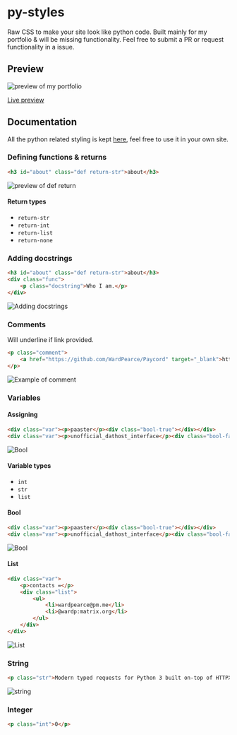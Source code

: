 # py-styles
Raw CSS to make your site look like python code. Built mainly for my portfolio & will be missing functionality. Feel free to submit a PR or request functionality in a issue.

## Preview
![preview of my portfolio](https://i.imgur.com/9chBLhu.png)

[Live preview](https://wardpearce.com)


## Documentation
All the python related styling is kept [here](/assets/css/python.css), feel free to use it in your own site.

### Defining functions & returns
```html
<h3 id="about" class="def return-str">about</h3>
```
![preview of def return](https://i.imgur.com/IlAlCu4.png)

#### Return types
- `return-str`
- `return-int`
- `return-list`
- `return-none`

### Adding docstrings
```html
<h3 id="about" class="def return-str">about</h3>
<div class="func">
    <p class="docstring">Who I am.</p>
</div>
```
![Adding docstrings](https://i.imgur.com/AleSRap.png)

### Comments
Will underline if link provided.
```html
<p class="comment">
    <a href="https://github.com/WardPearce/Paycord" target="_blank">https://github.com/WardPearce/Paycord</a>
</p>
```
![Example of comment](https://i.imgur.com/OjriBfb.png)

### Variables
#### Assigning
```html
<div class="var"><p>paaster</p><div class="bool-true"></div></div>
<div class="var"><p>unofficial_dathost_interface</p><div class="bool-false"></div></div>
```
![Bool](https://i.imgur.com/ke6809p.png)

#### Variable types
- `int`
- `str`
- `list`

#### Bool
```html
<div class="var"><p>paaster</p><div class="bool-true"></div></div>
<div class="var"><p>unofficial_dathost_interface</p><div class="bool-false"></div></div>
```
![Bool](https://i.imgur.com/ke6809p.png)

#### List
```html
<div class="var">
    <p>contacts =</p>
    <div class="list">
        <ul>
            <li>wardpearce@pm.me</li>
            <li>@wardp:matrix.org</li>
        </ul>
    </div>
</div>
```
![List](https://i.imgur.com/TeN75TT.png)

### String
```html
<p class="str">Modern typed requests for Python 3 built on-top of HTTPX.</p>
```
![string](https://i.imgur.com/ONL1Hss.png)

### Integer
```html
<p class="int">0</p>
```
